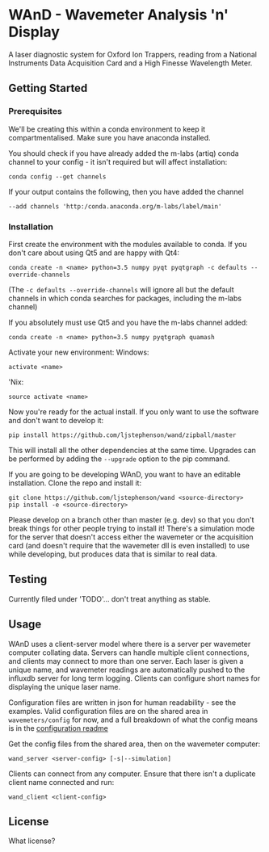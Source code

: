 # WAnD - Wavemeter Analysis 'n' Display

A laser diagnostic system for Oxford Ion Trappers, reading from a National
Instruments Data Acquisition Card and a High Finesse Wavelength Meter. 

## Getting Started

### Prerequisites

We'll be creating this within a conda environment to keep it compartmentalised.
Make sure you have anaconda installed. 

You should check if you have already added the m-labs (artiq) conda channel to
your config - it isn't required but will affect installation:
```
conda config --get channels
```

If your output contains the following, then you have added the channel
```
--add channels 'http:/conda.anaconda.org/m-labs/label/main'
```

### Installation

First create the environment with the modules available to conda. If you don't
care about using Qt5 and are happy with Qt4:
```
conda create -n <name> python=3.5 numpy pyqt pyqtgraph -c defaults --override-channels
```

(The `-c defaults --override-channels` will ignore all but the default
channels in which conda searches for packages, including the m-labs channel)

If you absolutely must use Qt5 and you have the m-labs channel added:
```
conda create -n <name> python=3.5 numpy pyqtgraph quamash
```

Activate your new environment:
Windows:
```
activate <name>
```

'Nix:
```
source activate <name>
```

Now you're ready for the actual install. If you only want to use the software
and don't want to develop it:
```
pip install https://github.com/ljstephenson/wand/zipball/master
```

This will install all the other dependencies at the same time. Upgrades can be
performed by adding the `--upgrade` option to the pip command.

If you are going to be developing WAnD, you want to have an editable
installation. Clone the repo and install it:
```
git clone https://github.com/ljstephenson/wand <source-directory>
pip install -e <source-directory>
```

Please develop on a branch other than master (e.g. dev) so that you don't break
things for other people trying to install it! There's a simulation mode for the
server that doesn't access either the wavemeter or the acquisition card (and
doesn't require that the wavemeter dll is even installed) to use while
developing, but produces data that is similar to real data.

## Testing

Currently filed under 'TODO'... don't treat anything as stable.

## Usage

WAnD uses a client-server model where there is a server per wavemeter computer
collating data. Servers can handle multiple client connections, and clients may
connect to more than one server. Each laser is given a unique name, and
wavemeter readings are automatically pushed to the influxdb server for long
term logging. Clients can configure short names for displaying the unique
laser name.

Configuration files are written in json for human readability - see the
examples. Valid configuration files are on the shared area in
`wavemeters/config` for now, and a full breakdown of what the config means is
in the [configuration readme](CONFIGURATION.md)

Get the config files from the shared area, then on the wavemeter computer:
```
wand_server <server-config> [-s|--simulation]
```

Clients can connect from any computer. Ensure that there isn't a
duplicate client name connected and run:
```
wand_client <client-config>
```

## License

What license?